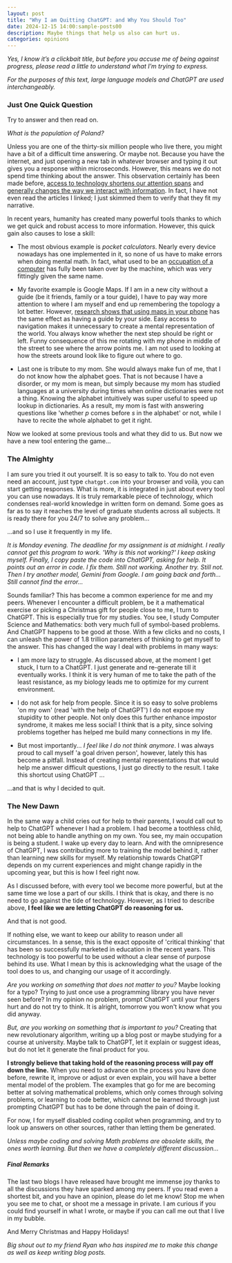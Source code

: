 ```yaml
---
layout: post
title: "Why I am Quitting ChatGPT: and Why You Should Too"
date: 2024-12-15 14:00:sample-posts00
description: Maybe things that help us also can hurt us.
categories: opinions
---
```


*Yes, I know it’s a clickbait title, but before you accuse me of being against progress, please read a little to understand what I’m trying to express.*

*For the purposes of this text, large language models and ChatGPT are used interchangeably.*
### Just One Quick Question
Try to answer and then read on.

*What is the population of Poland?*

Unless you are one of the thirty-six million people who live there, you might have a bit of a difficult time answering. Or maybe not. Because you have the internet, and just opening a new tab in whatever browser and typing it out gives you a response within microseconds. However, this means we do not spend time thinking about the answer. This observation certainly has been made before, [access to technology shortens our attention spans](https://www.theguardian.com/lifeandstyle/2019/oct/03/before-the-internet-broke-my-attention-span-i-read-books-compulsively-now-it-takes-willpower) and  [generally changes the way we interact with information](https://www.cmhs-sarasota.org/wp-content/uploads/2024/05/Is-Google-Making-Us-Stupid_Carr.pdf). In fact, I have not even read the  articles I linked; I just skimmed them to verify that they fit my narrative.

In recent years, humanity has created many powerful tools thanks to which we get quick and robust access to more information. However, this quick gain also causes to lose a skill:

- The most obvious example is *pocket calculators*. Nearly every device nowadays has one implemented in it, so none of us have to make errors when doing mental math. In fact, what used to be an [occupation of a computer](https://en.wikipedia.org/wiki/Computer_(occupation)) has fully been taken over by the machine, which was very fittingly given the same name.

- My favorite example is Google Maps. If I am in a new city without a guide (be it friends, family or a tour guide), I have to pay way more attention to where I am myself and end up remembering the topology a lot better. However, [research shows that using maps in your phone](https://www.nature.com/articles/ncomms14652) has the same effect as having a guide by your side. Easy access to navigation makes it unnecessary to create a mental representation of the world. You always know whether the next step should be right or left. Funny consequence of this me rotating with my phone in middle of the street to see where the arrow points me. I am not used to looking at how the streets around look like to figure out where to go.

- Last one is tribute to my mom. She would always make fun of me, that I do not know how the alphabet goes. That is not because I have a disorder, or my mom is mean, but simply because my mom has studied languages at a university during times when online dictionaries were not a thing. Knowing the alphabet intuitively was super useful to speed up lookup in dictionaries. As a result, my mom is fast with answering questions like  'whether *p* comes before *s* in the alphabet' or not, while I have to recite the whole alphabet to get it right.

Now we looked at some previous tools and what they did to us. But now we have a new tool entering the game...
### The Almighty
I am sure you tried it out yourself. It is so easy to talk to. You do not even need an account, just type `chatgpt.com` into your browser and voilà, you can start getting responses. What is more, it is integrated in just about every tool you can use nowadays. It is truly remarkable piece of technology, which condenses real-world knowledge in written form on demand. Some goes as far as to say it reaches the level of graduate students across all subjects. It is ready there for you 24/7 to solve any problem... 

...and so I use it frequently in my life.

*It is Monday evening. The deadline for my assignment is at midnight. I really cannot get this program to work. 'Why is this not working?' I keep asking myself. Finally, I copy paste the code into ChatGPT, asking for help. It points out an error in code. I fix them. Still not working. Another try. Still not. Then I try another model, Gemini from Google. I am going back and forth... Still cannot find the error...*

Sounds familiar? This has become a common experience for me and my peers. Whenever I encounter a difficult problem, be it a mathematical exercise or picking a Christmas gift for people close to me, I turn to ChatGPT. This is especially true for my studies. You see, I study Computer Science and Mathematics: both very much full of symbol-based problems. And ChatGPT happens to be good at those. With a few clicks and no costs, I can unleash the power of 1.8 trillion parameters of thinking to get myself to the answer. This has changed the way I deal with problems in many ways:

- I am more lazy to struggle. As discussed above, at the moment I get stuck, I turn to a ChatGPT. I just generate and re-generate till it eventually works. I think it is very human of me to take the path of the least resistance, as my biology leads me to optimize for my current environment.

- I do not ask for help from people. Since it is so easy to solve problems 'on my own' (read 'with the help of ChatGPT') I do not expose my stupidity to other people. Not only does this further enhance impostor syndrome, it makes me less social! I think that is a pity, since solving problems together has helped me build many connections in my life.

- But most importantly... *I feel like I do not think anymore*. I was always proud to call myself 'a goal driven person', however, lately this has become a pitfall. Instead of creating mental representations that would help me answer difficult questions, I just go directly to the result. I take this shortcut using ChatGPT ...

...and that is why I decided to quit.
### The New Dawn
In the same way a child cries out for help to their parents, I would call out to help to ChatGPT whenever I had a problem. I had become a toothless child, not being able to handle anything on my own. You see, my main occupation is being a student. I wake up every day to learn. And with the omnipresence of ChatGPT, I was contributing more to training the model behind it, rather than learning new skills for myself. My relationship towards ChatGPT depends on my current experiences and might change rapidly in the upcoming year, but this is how I feel right now.

As I discussed before, with every tool we become more powerful, but at the same time we lose a part of our skills. I think that is okay, and there is no need to go against the tide of technology. However, as I tried to describe above, **I feel like we are letting ChatGPT do reasoning for us.**

And that is not good.

If nothing else, we want to keep our ability to reason under all circumstances. In a sense, this is the exact opposite of 'critical thinking' that has been so successfully marketed in education in the recent years. This technology is too powerful to be used without a clear sense of purpose behind its use. What I mean by this is acknowledging what the usage of the tool does to us, and changing our usage of it accordingly.

*Are you working on something that does not matter to you?* Maybe looking for a typo? Trying to just once use a programming library you have never seen before? In my opinion no problem, prompt ChatGPT until your fingers hurt and do not try to think. It is alright, tomorrow you won't know what you did anyway.

*But, are you working on something that is important to you?* Creating that new revolutionary algorithm, writing up a blog post or maybe studying for a course at university. Maybe talk to ChatGPT, let it explain or suggest ideas, but do not let it generate the final product for you.
	
**I strongly believe that taking hold of the reasoning process will pay off down the line.** 
When you need to advance on the process you have done before, rewrite it, improve or adjust or even explain, you will have a better mental model of the problem. The examples that go for me are becoming better at solving mathematical problems, which only comes through solving problems, or learning to code better, which cannot be learned through just prompting ChatGPT but has to be done through the pain of doing it.

For now, I for myself disabled coding copilot when programming, and try to look up answers on other sources, rather than letting them be generated.

*Unless maybe coding and solving Math problems are obsolete skills, the ones worth learning. But then we have a completely different discussion...*
##### Final Remarks
The last two blogs I have released have brought me immense joy thanks to all the discussions they have sparked among my peers. If you read even a shortest bit, and you have an opinion, please do let me know! Stop me when you see me to chat, or shoot me a message in private. I am curious if you could find yourself in what I wrote, or maybe if you can call me out that I live in my bubble.

And Merry Christmas and Happy Holidays!

*Big shout out to my friend Ryan who has inspired me to make this change as well as keep writing blog posts.* 